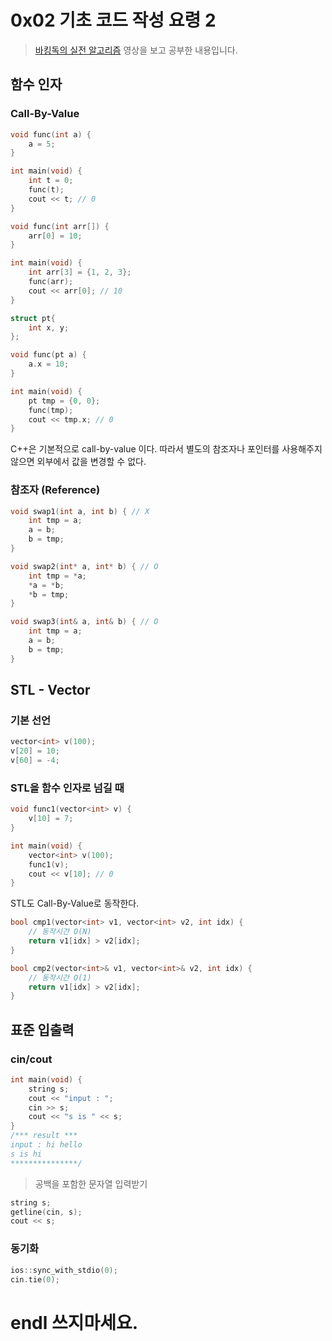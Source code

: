 # 0x02 기초 코드 작성 요령 2

> [바킹독의 실전 알고리즘](https://www.youtube.com/playlist?list=PLtqbFd2VIQv4O6D6l9HcD732hdrnYb6CY) 영상을 보고 공부한 내용입니다.

## 함수 인자

### Call-By-Value

```c++
void func(int a) {
    a = 5;
}

int main(void) {
    int t = 0;
    func(t);
    cout << t; // 0
}
```
```c++
void func(int arr[]) {
    arr[0] = 10;
}

int main(void) {
    int arr[3] = {1, 2, 3};
    func(arr);
    cout << arr[0]; // 10
}
```
```c++
struct pt{
    int x, y;
};

void func(pt a) {
    a.x = 10;
}

int main(void) {
    pt tmp = {0, 0};
    func(tmp);
    cout << tmp.x; // 0
}
```

C++은 기본적으로 call-by-value 이다.
따라서 별도의 참조자나 포인터를 사용해주지 않으면 외부에서 값을 변경할 수 없다.

### 참조자 (Reference)

```c++
void swap1(int a, int b) { // X
    int tmp = a;
    a = b;
    b = tmp;
}

void swap2(int* a, int* b) { // O
    int tmp = *a;
    *a = *b;
    *b = tmp;
}

void swap3(int& a, int& b) { // O
    int tmp = a;
    a = b;
    b = tmp;
}
```

## STL - Vector

### 기본 선언

```c++
vector<int> v(100);
v[20] = 10;
v[60] = -4;
```

### STL을 함수 인자로 넘길 때

```c++
void func1(vector<int> v) {
    v[10] = 7;
}

int main(void) {
    vector<int> v(100);
    func1(v);
    cout << v[10]; // 0
}
```

STL도 Call-By-Value로 동작한다.

```c++
bool cmp1(vector<int> v1, vector<int> v2, int idx) {
    // 동작시간 O(N)
    return v1[idx] > v2[idx];
}

bool cmp2(vector<int>& v1, vector<int>& v2, int idx) {
    // 동작시간 O(1)
    return v1[idx] > v2[idx];
}
```

## 표준 입출력

### cin/cout

```c++
int main(void) {
    string s;
    cout << "input : ";
    cin >> s;
    cout << "s is " << s;
}
/*** result ***
input : hi hello
s is hi
***************/
```

> 공백을 포함한 문자열 입력받기

```c++
string s;
getline(cin, s);
cout << s;
```

### 동기화

```c++
ios::sync_with_stdio(0);
cin.tie(0);
```

# endl 쓰지마세요.